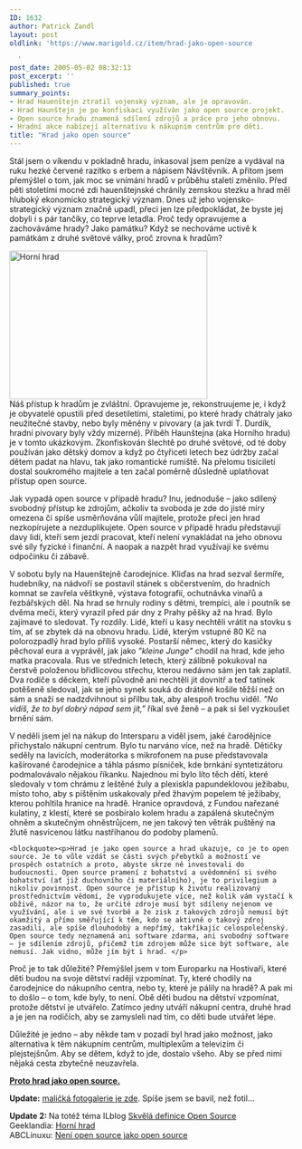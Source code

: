 ```yaml
---
ID: 1632
author: Patrick Zandl
layout: post
oldlink: 'https://www.marigold.cz/item/hrad-jako-open-source

  '
post_date: 2005-05-02 08:32:13
post_excerpt: ''
published: true
summary_points:
- Hrad Hauenštejn ztratil vojenský význam, ale je opravován.
- Hrad Haunštejn je po konfiskaci využíván jako open source projekt.
- Open source hradu znamená sdílení zdrojů a práce pro jeho obnovu.
- Hradní akce nabízejí alternativu k nákupním centrům pro děti.
title: "Hrad jako open source"
---
```


<p>Stál jsem o víkendu v pokladně hradu, inkasoval jsem peníze a vydával na ruku hezké červené razítko s erbem a nápisem Návštěvník. A přitom jsem přemýšlel o tom, jak moc se vnímání hradů v průběhu staletí změnilo. Před pěti stoletími mocné zdi hauenštejnské chránily zemskou stezku a hrad měl hluboký ekonomicko strategický význam. Dnes už jeho vojensko-strategický význam značně upadl, přeci jen lze předpokládat, že byste jej dobyli i s pár tančíky, co teprve letadla. Proč tedy opravujeme a zachováváme hrady? Jako památku? Když se nechováme uctivě k památkám z druhé světové války, proč zrovna k hradům?</p>

<div class="rightbox"><img src="/wp-content/uploads/20050502-hradhaunestejn.jpg" alt="Horní hrad" width="350" height="262" /></div>Náš přístup k hradům je zvláštní. Opravujeme je, rekonstruujeme je, i když je obyvatelé opustili před desetiletími, staletími, po které hrady chátraly jako neužitečné stavby, nebo byly měněny v pivovary (a jak tvrdí T. Durdík, hradní pivovary byly vždy mizerné). Příběh Haunštejna (aka Horního hradu) je v tomto ukázkovým. Zkonfiskován šlechtě po druhé světové, od té doby používán jako dětský domov a když po čtyřiceti letech bez údržby začal dětem padat na hlavu, tak jako romantické rumiště. Na přelomu tisíciletí dostal soukromého majitele a ten začal poměrně důsledně uplatňovat přístup open source. </p>

<p>Jak vypadá open source v případě hradu? Inu, jednoduše – jako sdílený svobodný přístup ke zdrojům, ačkoliv ta svoboda je zde do jisté míry omezena či spíše usměrňována vůlí majitele, protože přeci jen hrad nezkopírujete a nezduplikujete. Open source v případě hradu představují davy lidí, kteří sem jezdí pracovat, kteří nelení vynakládat na jeho obnovu své síly fyzické i finanční. A naopak a nazpět hrad využívají ke svému odpočinku či zábavě. </p>

<p>V sobotu byly na Hauenštejně čarodejnice. Kliďas na hrad sezval šermíře, hudebníky, na nádvoří se postavil stánek s občerstvením, do hradních komnat se zavřela věštkyně, výstava fotografií, ochutnávka vinařů a řezbářských děl. Na hrad se hrnuly rodiny s dětmi, trempíci, ale i poutník se dvěma meči, který vyrazil před pár dny z Prahy pěšky až na hrad. Bylo zajímavé to sledovat. Ty rozdíly. Lidé, kteří u kasy nechtěli vrátit na stovku s tím, ať se zbytek dá na obnovu hradu. Lidé, kterým vstupné 80 Kč na polorozpadlý hrad bylo příliš vysoké.  Postarší němec, který do kasičky pěchoval eura a vyprávěl, jak jako <em>"kleine Junge"</em> chodil na hrad, kde jeho matka pracovala. Rus ve středních letech, který zálibně pokukoval na čerstvě položenou břidlicovou střechu, kterou nedávno sám jen tak zaplatil. Dva rodiče s děckem, kteří původně ani nechtěli jit dovnitř a teď tatínek potěšeně sledoval, jak se jeho synek souká do drátěné košile těžší než on sám a snaží se nadzdvihnout si přilbu tak, aby alespoň trochu viděl. <em>"No vidíš, že to byl dobrý nápad sem jít," </em>říkal své ženě – a pak si šel vyzkoušet brnění sám. </p>

<p>V neděli jsem jel na nákup do Intersparu a viděl jsem, jaké čarodějnice přichystalo nákupní centrum. Bylo tu narváno více, než na hradě. Dětičky seděly na lavicích, moderátorka s mikrofonem na puse představovala kašírované čarodejnice a táhla pásmo písniček, kde brnkání syntetizátoru podmalovávalo nějakou říkanku. Najednou mi bylo líto těch dětí, které sledovaly v tom chrámu z leštěné žuly a plexiskla papundeklovou ježibabu, místo toho, aby s pištěním uskakovaly před žhavým popelem té ježibaby, kterou pohltila hranice na hradě. Hranice opravdová, z Fundou nařezané kulatiny, z klestí, které se posbíralo kolem hradu a zapálená skutečným ohněm a skutečným ohněstrůjcem, ne jen takový ten větrák puštěný na žlutě nasvícenou látku nastříhanou do podoby plamenů. </p>

	<blockquote><p>Hrad je jako open source a hrad ukazuje, co je to open source. Je to vůle vzdát se části svých přebytků a možností ve prospěch ostatních a proto, abyste skrze ně investovali do budoucnosti. Open source pramení z bohatství a uvědomnění si svého bohatství (ať již duchovního či materiálního), je to privilegium a nikoliv povinnost. Open source je přístup k životu realizovaný prostřednictvím vědomí, že vyprodukujete více, než kolik vám vystačí k obživě, názor na to, že určité zdroje musí být sdíleny nejenom ve využívání, ale i ve své tvorbě a že zisk z takových zdrojů nemusí být okamžitý a přímo směřující k těm, kdo se aktivně o takový zdroj zasadili, ale spíše dlouhodobý a nepřímý, takříkajíc celospolečenský. Open source tedy neznamená ani software zdarma, ani svobodný software – je sdílením zdrojů, přičemž tím zdrojem může sice být software, ale nemusí. Jak vidno, může jím být i hrad. </p>
</blockquote>
<p>Proč je to tak důležité? Přemýšlel jsem v tom Europarku na Hostivaři, které děti budou na svoje dětství raději vzpomínat. Ty, které chodily na čarodejnice do nákupního centra, nebo ty, které je pálily na hradě? A pak mi to došlo – o tom, kde byly, to není. Obě děti budou na dětství vzpomínat, protože dětství je utvářelo. Zatímco jedny utváří nákupní centra, druhé hrad a je jen na rodičích, aby se zamysleli nad tím, co  děti bude utvářet lépe.  </p>

<p>Důležité je jedno – aby někde tam v pozadí byl hrad jako možnost, jako alternativa k těm nákupním centrům, multiplexům a televizím či plejstejšnům. Aby se dětem, když to jde, dostalo všeho. Aby se před nimi nějaká cesta zbytečně neuzavřela. </p>

<p><strong><a href="http://www.hornihrad.cz">Proto hrad jako open source.</a> </strong>
</p>

<p><strong>Update:</strong> <a href="http://www.marigold.cz/foto/thumbnails.php?album=11">maličká fotogalerie je zde</a>. Spíše jsem se bavil, než fotil...
</p>

<p><strong>Update 2: </strong>Na totéž téma ILblog <a href="http://blog.lide.cz/ilblog/2005/05/03/106">Skvělá definice Open Source</a><br/>
Geeklandia: <a href="http://geeklandia.blogspot.com/2005/05/horn-hrad.html">Horní hrad</a><br/>
ABCLinuxu: <a href="http://www.abclinuxu.cz/blog/trench/2005/5/3/85810">Není open source jako open source</a>
</p>